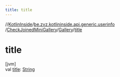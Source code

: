 ```yaml
---
title: title
---
```

//[KotlinInside](../../../../index.html)/[be.zvz.kotlininside.api.generic.userinfo](../../index.html)
/[CheckJoinedMiniGallery](../index.html)/[Gallery](index.html)/[title](title.html)

# title

[jvm]\
val [title](title.html): [String](https://kotlinlang.org/api/latest/jvm/stdlib/kotlin/-string/index.html)




